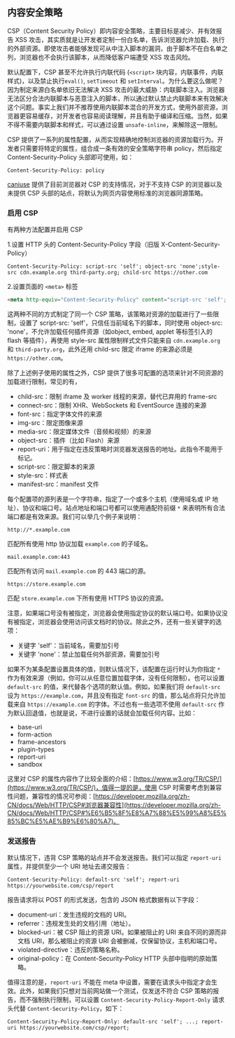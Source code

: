 ## 内容安全策略

CSP（Content Security Policy）即内容安全策略，主要目标是减少、并有效报告 XSS 攻击，其实质就是让开发者定制一份白名单，告诉浏览器允许加载、执行的外部资源。即使攻击者能够发现可从中注入脚本的漏洞，由于脚本不在白名单之列，浏览器也不会执行该脚本，从而降低客户端遭受 XSS 攻击风险。

默认配置下，CSP 甚至不允许执行内联代码 (`<script>` 块内容，内联事件，内联样式)，以及禁止执行`eval()`, `setTimeout` 和 `setInterval`。为什么要这么做呢？因为制定来源白名单依旧无法解决 XSS 攻击的最大威胁：内联脚本注入。浏览器无法区分合法内联脚本与恶意注入的脚本，所以通过默认禁止内联脚本来有效解决这个问题。事实上我们并不推荐使用内联脚本混合的开发方式，使用外部资源，浏览器更容易缓存，对开发者也容易阅读理解，并且有助于编译和压缩。当然，如果不得不需要内联脚本和样式，可以通过设置 `unsafe-inline`，来解除这一限制。

CSP 提供了一系列的属性配置，从而实现精确地控制浏览器的资源加载行为。开发者只需要将特定的属性，组合成一条有效的安全策略字符串 policy，然后指定 Content-Security-Policy 头部即可使用，如：

```http
Content-Security-Policy: policy
```

[caniuse](http://caniuse.com/#search=CSP) 提供了目前浏览器对 CSP 的支持情况，对于不支持 CSP 的浏览器以及未提供 CSP 头部的站点，将默认为网页内容使用标准的浏览器同源策略。

### 启用 CSP

有两种方法配置并启用 CSP

1.设置 HTTP 头的 Content-Security-Policy 字段（旧版 X-Content-Security-Policy）

```http
Content-Security-Policy: script-src 'self'; object-src 'none';style-src cdn.example.org third-party.org; child-src https://other.com
```

2.设置页面的 `<meta>` 标签

```html
<meta http-equiv="Content-Security-Policy" content="script-src 'self'; object-src 'none'; style-src cdn.example.org third-party.org; child-src https://other.com">
```

这两种不同的方式制定了同一个 CSP 策略，该策略对资源的加载进行了一些限制，设置了 script-src: 'self'，只信任当前域名下的脚本，同时使用 object-src: 'none'，不允许加载任何插件资源（如object, embed, applet 等标签引入的 flash 等插件），再使用 style-src 属性限制样式文件只能来自 `cdn.example.org` 和 `third-party.org`，此外还用 child-src 限定 iframe 的来源必须是 `https://other.com`。

除了上述例子使用的属性之外，CSP 提供了很多可配置的选项来针对不同资源的加载进行限制，常见的有，

- child-src：限制 iframe 及 worker 线程的来源，替代已弃用的 frame-src
- connect-src：限制 XHR、WebSockets 和 EventSource 连接的来源
- font-src：指定字体文件的来源
- img-src：限定图像来源
- media-src：限定媒体文件（音频和视频）的来源
- object-src：插件（比如 Flash）来源
- report-uri：用于指定在违反策略时浏览器发送报告的地址。此指令不能用于 <meta> 标记。
- script-src：限定脚本的来源
- style-src：样式表
- manifest-src：manifest 文件

每个配置项的源列表是一个字符串，指定了一个或多个主机（使用域名或 IP 地址）、协议和端口号。站点地址和端口号都可以使用通配符前缀 `*` 来表明所有合法端口都是有效来源。我们可以举几个例子来说明：

```
http://*.example.com
```

匹配所有使用 http 协议加载 `example.com` 的子域名。

```
mail.example.com:443
```

匹配所有访问 `mail.example.com` 的 443 端口的源。

```
https://store.example.com
```

匹配 `store.example.com` 下所有使用 HTTPS 协议的资源。

注意，如果端口号没有被指定，浏览器会使用指定协议的默认端口号。如果协议没有被指定，浏览器会使用访问该文档时的协议。除此之外，还有一些关键字的选项：

- 关键字 'self'：当前域名，需要加引号
- 关键字 'none'：禁止加载任何外部资源，需要加引号

如果不为某条配置设置具体的值，则默认情况下，该配置在运行时认为你指定 `*` 作为有效来源（例如，你可以从任意位置加载字体，没有任何限制）。也可以设置 `default-src` 的值，来代替各个选项的默认值。例如，如果我们将 `default-src` 设为 `https://example.com`，并且没有指定 `font-src` 的值，那么站点将只允许加载来自 `https://example.com` 的字体。不过也有一些选项不使用 `default-src` 作为默认回退值，也就是说，不进行设置的话就会加载任何内容。比如：

- base-uri
- form-action
- frame-ancestors
- plugin-types
- report-uri
- sandbox

这里对 CSP 的属性内容作了比较全面的介绍：[https://www.w3.org/TR/CSP/](https://www.w3.org/TR/CSP/)，值得一提的是，使用 CSP 时需要考虑到兼容性问题，兼容性的情况可参阅：[https://developer.mozilla.org/zh-CN/docs/Web/HTTP/CSP#浏览器兼容性](https://developer.mozilla.org/zh-CN/docs/Web/HTTP/CSP#%E6%B5%8F%E8%A7%88%E5%99%A8%E5%85%BC%E5%AE%B9%E6%80%A7)。

### 发送报告

默认情况下，违背 CSP 策略的站点并不会发送报告。我们可以指定 `report-uri` 属性，并提供至少一个 URI 地址去递交报告：

```http
Content-Security-Policy: default-src 'self'; report-uri https://yourwebsite.com/csp/report
```

报告请求将以 POST 的形式发送，包含的 JSON 格式数据有以下字段：

- document-uri：发生违规的文档的 URI。
- referrer：违规发生处的文档引用（地址）。
- blocked-uri：被 CSP 阻止的资源 URI。如果被阻止的 URI 来自不同的源而非文档 URI，那么被阻止的资源 URI 会被删减，仅保留协议，主机和端口号。
- violated-directive：违反的策略名称。
- original-policy：在 Content-Security-Policy HTTP 头部中指明的原始策略。

值得注意的是，`report-uri` 不能在 meta 中设置，需要在请求头中指定才会生效。此外，如果我们只想对当前网站做一个测试，仅发送不符合 CSP 策略的报告，而不强制执行限制，可以设置 `Content-Security-Policy-Report-Only` 请求头代替 `Content-Security-Policy`，如下：

```http
Content-Security-Policy-Report-Only: default-src 'self'; ...; report-uri https://yourwebsite.com/csp/report;
```